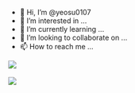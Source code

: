 - 👋 Hi, I’m @yeosu0107
- 👀 I’m interested in ...
- 🌱 I’m currently learning ...
- 💞️ I’m looking to collaborate on ...
- 📫 How to reach me ...

<a href="https://github.com/devxb/gitanimals">
  <img src="https://render.gitanimals.org/farms/{yeosu0107}"/>
</a>
<br/><br/>
<a href="https://github.com/devxb/gitanimals">
  <img src="https://render.gitanimals.org/farms/{sungwoo-hackle}"/>
</a>

<!---
yeosu0107/yeosu0107 is a ✨ special ✨ repository because its `README.md` (this file) appears on your GitHub profile.
You can click the Preview link to take a look at your changes.
--->
